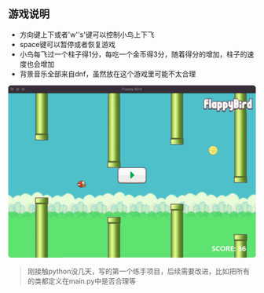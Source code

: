 ## 游戏说明 ##
+ 方向键上下或者'w''s'键可以控制小鸟上下飞
+ space键可以暂停或者恢复游戏
+ 小鸟每飞过一个柱子得1分，每吃一个金币得3分，随着得分的增加，柱子的速度也会增加
+ 背景音乐全部来自dnf，虽然放在这个游戏里可能不太合理


![](imgs/screenshot.png)

> 刚接触python没几天，写的第一个练手项目，后续需要改进，比如把所有的类都定义在main.py中是否合理等